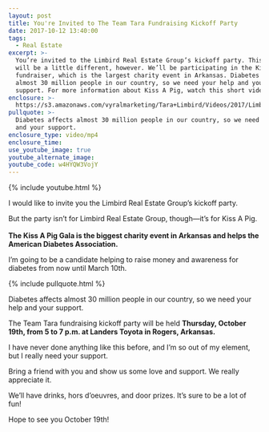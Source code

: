 ```yaml
---
layout: post
title: You're Invited to The Team Tara Fundraising Kickoff Party
date: 2017-10-12 13:40:00
tags:
  - Real Estate
excerpt: >-
  You’re invited to the Limbird Real Estate Group’s kickoff party. This year’s
  will be a little different, however. We’ll be participating in the Kiss A Pig
  fundraiser, which is the largest charity event in Arkansas. Diabetes affects
  almost 30 million people in our country, so we need your help and your
  support. For more information about Kiss A Pig, watch this short video.
enclosure: >-
  https://s3.amazonaws.com/vyralmarketing/Tara+Limbird/Videos/2017/Limbird+Real+Estate+Group-.mp4
pullquote: >-
  Diabetes affects almost 30 million people in our country, so we need your help
  and your support.
enclosure_type: video/mp4
enclosure_time:
use_youtube_image: true
youtube_alternate_image:
youtube_code: w4HYQW3VojY
---
```



{% include youtube.html %}

I would like to invite you the Limbird Real Estate Group’s kickoff party.

But the party isn’t for Limbird Real Estate Group, though—it’s for Kiss A Pig.<br><br>**The Kiss A Pig Gala is the biggest charity event in Arkansas and helps the American Diabetes Association.**

I’m going to be a candidate helping to raise money and awareness for diabetes from now until March 10th.

{% include pullquote.html %}

Diabetes affects almost 30 million people in our country, so we need your help and your support.

The Team Tara fundraising kickoff party will be held **Thursday, October 19th, from 5 to 7 p.m. at Landers Toyota in Rogers, Arkansas.**

I have never done anything like this before, and I’m so out of my element, but I really need your support.

Bring a friend with you and show us some love and support. We really appreciate it.

We’ll have drinks, hors d’oeuvres, and door prizes. It’s sure to be a lot of fun!

Hope to see you October 19th!